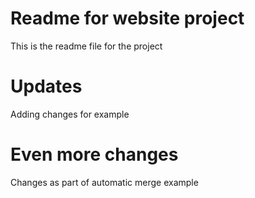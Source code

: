 # Readme for website project

This is the readme file for the project

# Updates

Adding changes for example

# Even more changes

Changes as part of automatic merge example
